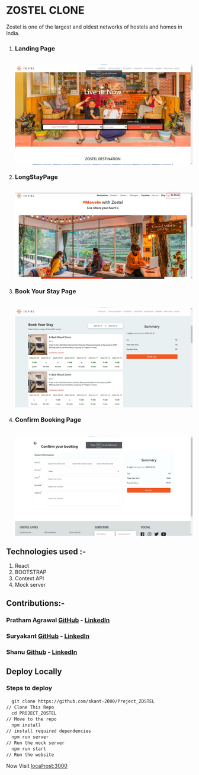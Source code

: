 # ZOSTEL CLONE
Zostel is one of the largest and oldest networks of hostels and homes in India.<br>
<p align="center">
<ol >
<li>
 <h3>Landing Page</h3><br>
<img  align="center" src="project_images/Landing.jpg" alt="Landing Page" >
</li>
<li>
<h3>LongStayPage</h3><br>
<img  align="center" src="project_images/LongStay.jpg" alt="LongStay Page" >
</li>
<li>
<h3>Book Your Stay Page</h3><br>
<img  align="center" src="project_images/BookYourStay.jpg" alt="BookYourStay Page" >
</li>
<li>
<h3>Confirm Booking Page</h3><br>
<img  align="center" src="project_images/ConfirmBooking.jpg" alt="Confirm Boooking Page" >
</li>
</p>
</ol>

## Technologies used :-
1) React
2) BOOTSTRAP
3) Context API
4) Mock server



## Contributions:-

### Pratham Agrawal  [GitHub](https://github.com/pratham2002) - [LinkedIn](https://www.linkedin.com/in/pratham-agrawal-940590174)

### Suryakant  [GitHub](https://github.com/skant-2000) - [LinkedIn](https://www.linkedin.com/in/suryakant-1085b3171/)

### Shanu [Github](https://github.com/Shanu30) - [LinkedIn](https://www.linkedin.com/in/kumar-shanu-a73636140)




## Deploy Locally

### Steps to deploy
```
  git clone https://github.com/skant-2000/Project_ZOSTEL                // Clone This Repo
  cd PROJECT_ZOSTEL                                                     // Move to the repo
  npm install                                                           // install required dependencies
  npm run server                                                        // Run the mock server
  npm run start                                                         // Run the website
```



Now Visit  [localhost:3000](http://localhost:3000)